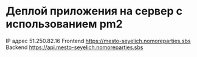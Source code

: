 # Деплой приложения на сервер с использованием pm2

IP адрес 51.250.82.16
Frontend https://mesto-seyelich.nomoreparties.sbs
Backend https://api.mesto-seyelich.nomoreparties.sbs

